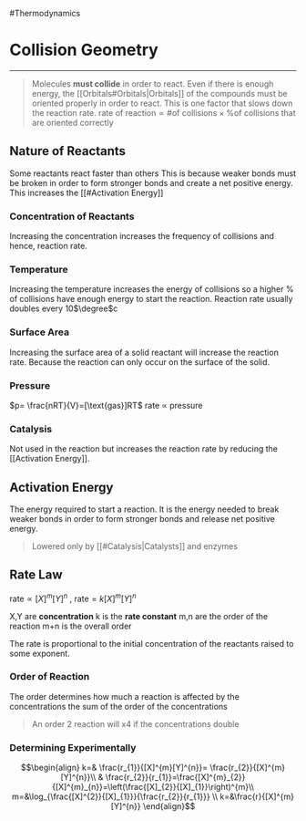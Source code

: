 #Thermodynamics 
# Collision Geometry
---
> Molecules **must collide** in order to react.
> Even if there is enough energy, the [[Orbitals#Orbitals|Orbitals]] of the compounds must be oriented properly in order to react. This is one factor that slows down the reaction rate.
> $\text{rate of reaction} \propto \text{\# of collisions} \times \text{\% of collisions that are oriented correctly}$ 

## Nature of Reactants
Some reactants react faster than others
This is because weaker bonds must be broken in order to form stronger bonds and create a net positive energy. This increases the [[#Activation Energy]]
### Concentration of Reactants
Increasing the concentration increases the frequency of collisions and hence, reaction rate.
### Temperature
Increasing the temperature increases the energy of collisions so a higher \% of collisions have enough energy to start the reaction.
Reaction rate usually doubles every 10$\degree$c
### Surface Area
Increasing the surface area of a solid reactant will increase the reaction rate. Because the reaction can only occur on the surface of the solid.
### Pressure
$p= \frac{nRT}{V}=[\text{gas}]RT$
rate $\propto$ pressure
### Catalysis
Not used in the reaction but increases the reaction rate by reducing the [[Activation Energy]].
## Activation Energy
The energy required to start a reaction.
It is the energy needed to break weaker bonds in order to form stronger bonds and release net positive energy.
> Lowered only by [[#Catalysis|Catalysts]] and enzymes
## Rate Law
$\text{rate}\propto[X]^{m}[Y]^{n}$ , $\text{rate}=k[X]^{m}[Y]^{n}$

X,Y are **concentration**
k is the **rate constant**
m,n are the order of the reaction
m+n is the overall order

The rate is proportional to the initial concentration of the reactants raised to some exponent.
### Order of Reaction
The order determines how much a reaction is affected by the concentrations
the sum of the order of the concentrations
> An order 2 reaction will x4 if the concentrations double

### Determining Experimentally
$$\begin{align}
k=& \frac{r_{1}}{[X]^{m}[Y]^{n}}= \frac{r_{2}}{[X]^{m}[Y]^{n}}\\
& \frac{r_{2}}{r_{1}}=\frac{[X]^{m}_{2}}{[X]^{m}_{n}}=\left(\frac{[X]_{2}}{[X]_{1}}\right)^{m}\\
m=&\log_{\frac{[X]^{2}}{[X]_{1}}}{\frac{r_{2}}{r_{1}}} \\
k=&\frac{r}{[X]^{m}[Y]^{n}}
\end{align}$$